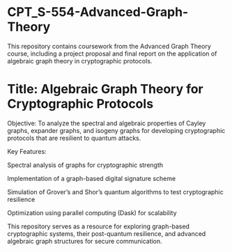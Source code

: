 # CPT_S-554-Advanced-Graph-Theory
This repository contains coursework from the Advanced Graph Theory course, including a project proposal and final report on the application of algebraic graph theory in cryptographic protocols.

# Title: Algebraic Graph Theory for Cryptographic Protocols

Objective: To analyze the spectral and algebraic properties of Cayley graphs, expander graphs, and isogeny graphs for developing cryptographic protocols that are resilient to quantum attacks.

Key Features:

Spectral analysis of graphs for cryptographic strength

Implementation of a graph-based digital signature scheme

Simulation of Grover’s and Shor’s quantum algorithms to test cryptographic resilience

Optimization using parallel computing (Dask) for scalability

This repository serves as a resource for exploring graph-based cryptographic systems, their post-quantum resilience, and advanced algebraic graph structures for secure communication.
